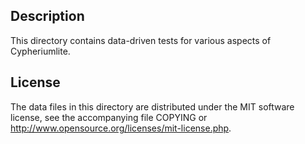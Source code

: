 Description
------------

This directory contains data-driven tests for various aspects of Cypheriumlite.

License
--------

The data files in this directory are distributed under the MIT software
license, see the accompanying file COPYING or
http://www.opensource.org/licenses/mit-license.php.


